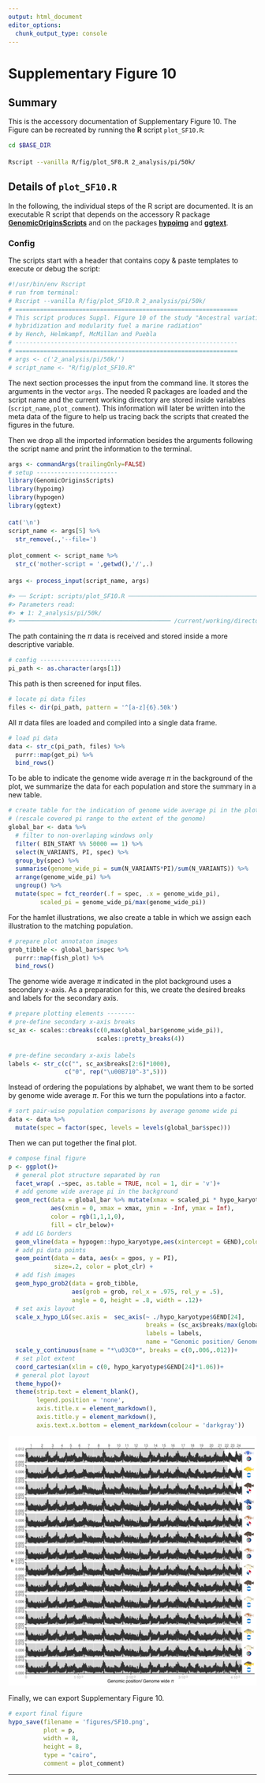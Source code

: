 ```yaml
---
output: html_document
editor_options:
  chunk_output_type: console
---
```

# Supplementary Figure 10



## Summary

This is the accessory documentation of Supplementary Figure 10.
The Figure can be recreated by running the **R** script `plot_SF10.R`:

```sh
cd $BASE_DIR

Rscript --vanilla R/fig/plot_SF8.R 2_analysis/pi/50k/

```

## Details of `plot_SF10.R`

In the following, the individual steps of the R script are documented.
It is an executable R script that depends on the accessory R package [**GenomicOriginsScripts**](https://k-hench.github.io/GenomicOriginsScripts) and on the packages [**hypoimg**](https://k-hench.github.io/hypoimg) and [**ggtext**](https://wilkelab.org/ggtext/).

### Config

The scripts start with a header that contains copy & paste templates to execute or debug the script:


```r
#!/usr/bin/env Rscript
# run from terminal:
# Rscript --vanilla R/fig/plot_SF10.R 2_analysis/pi/50k/
# ===============================================================
# This script produces Suppl. Figure 10 of the study "Ancestral variation,
# hybridization and modularity fuel a marine radiation"
# by Hench, Helmkampf, McMillan and Puebla
# ---------------------------------------------------------------
# ===============================================================
# args <- c('2_analysis/pi/50k/')
# script_name <- "R/fig/plot_SF10.R"
```

The next section processes the input from the command line.
It stores the arguments in the vector `args`.
The needed R packages are loaded and the script name and the current working directory are stored inside variables (`script_name`, `plot_comment`).
This information will later be written into the meta data of the figure to help us tracing back the scripts that created the figures in the future.

Then we drop all the imported information besides the arguments following the script name and print the information to the terminal.


```r
args <- commandArgs(trailingOnly=FALSE)
# setup -----------------------
library(GenomicOriginsScripts)
library(hypoimg)
library(hypogen)
library(ggtext)

cat('\n')
script_name <- args[5] %>%
  str_remove(.,'--file=')

plot_comment <- script_name %>%
  str_c('mother-script = ',getwd(),'/',.)

args <- process_input(script_name, args)
```

```r
#> ── Script: scripts/plot_SF10.R ────────────────────────────────────────────
#> Parameters read:
#> ★ 1: 2_analysis/pi/50k/
#> ─────────────────────────────────────────── /current/working/directory ───
```

The path containing the $\pi$ data is received and stored inside a more descriptive variable.


```r
# config -----------------------
pi_path <- as.character(args[1])
```

This path is then screened for input files.


```r
# locate pi data files
files <- dir(pi_path, pattern = '^[a-z]{6}.50k')
```

All $\pi$ data files are loaded and compiled into a single data frame.


```r
# load pi data
data <- str_c(pi_path, files) %>%
  purrr::map(get_pi) %>%
  bind_rows()
```

To be able to indicate the genome wide average $\pi$ in the background of the plot, we summarize the data for each population and store the summary in a new table.



```r
# create table for the indication of genome wide average pi in the plot background
# (rescale covered pi range to the extent of the genome)
global_bar <- data %>%
  # filter to non-overlaping windows only
  filter( BIN_START %% 50000 == 1) %>%
  select(N_VARIANTS, PI, spec) %>%
  group_by(spec) %>%
  summarise(genome_wide_pi = sum(N_VARIANTS*PI)/sum(N_VARIANTS)) %>%
  arrange(genome_wide_pi) %>%
  ungroup() %>%
  mutate(spec = fct_reorder(.f = spec, .x = genome_wide_pi),
         scaled_pi = genome_wide_pi/max(genome_wide_pi))
```

For the hamlet illustrations, we also create a table in which we assign each illustration to the matching population.


```r
# prepare plot annotaton images
grob_tibble <- global_bar$spec %>%
  purrr::map(fish_plot) %>%
  bind_rows()
```

The genome wide average $\pi$ indicated in the plot background uses a secondary x-axis. 
As a preparation for this, we create the desired breaks and labels for the secondary axis.



```r
# prepare plotting elements --------
# pre-define secondary x-axis breaks
sc_ax <- scales::cbreaks(c(0,max(global_bar$genome_wide_pi)),
                         scales::pretty_breaks(4))

# pre-define secondary x-axis labels
labels <- str_c(c("", sc_ax$breaks[2:6]*1000),
                c("0", rep("\u00B710^-3",5)))
```


Instead of ordering the populations by alphabet, we want them to be sorted by genome wide average $\pi$.
For this we turn the populations into a factor.


```r
# sort pair-wise population comparisons by average genome wide pi
data <- data %>%
  mutate(spec = factor(spec, levels = levels(global_bar$spec)))
```

Then we can put together the final plot.


```r
# compose final figure
p <- ggplot()+
  # general plot structure separated by run
  facet_wrap( .~spec, as.table = TRUE, ncol = 1, dir = 'v')+
  # add genome wide average pi in the background
  geom_rect(data = global_bar %>% mutate(xmax = scaled_pi * hypo_karyotype$GEND[24]),
            aes(xmin = 0, xmax = xmax, ymin = -Inf, ymax = Inf),
            color = rgb(1,1,1,0),
            fill = clr_below)+
  # add LG borders
  geom_vline(data = hypogen::hypo_karyotype,aes(xintercept = GEND),color = hypo_clr_lg)+
  # add pi data points
  geom_point(data = data, aes(x = gpos, y = PI),
             size=.2, color = plot_clr) +
  # add fish images
  geom_hypo_grob2(data = grob_tibble,
                  aes(grob = grob, rel_x = .975, rel_y = .5),
                  angle = 0, height = .8, width = .12)+
  # set axis layout
  scale_x_hypo_LG(sec.axis =  sec_axis(~ ./hypo_karyotype$GEND[24],
                                       breaks = (sc_ax$breaks/max(global_bar$genome_wide_pi)),
                                       labels = labels,
                                       name = "Genomic position/ Genome wide *\u03C0*"))+
  scale_y_continuous(name = "*\u03C0*", breaks = c(0,.006,.012))+
  # set plot extent
  coord_cartesian(xlim = c(0, hypo_karyotype$GEND[24]*1.06))+
  # general plot layout
  theme_hypo()+
  theme(strip.text = element_blank(),
        legend.position = 'none',
        axis.title.x = element_markdown(),
        axis.title.y = element_markdown(),
        axis.text.x.bottom = element_markdown(colour = 'darkgray'))
```

<center>
<img src="plot_SF10_files/figure-html/unnamed-chunk-11-1.png" width="768" />
</center>

Finally, we can export Supplementary Figure 10.


```r
# export final figure
hypo_save(filename = 'figures/SF10.png',
          plot = p,
          width = 8,
          height = 8,
          type = "cairo",
          comment = plot_comment)
```

---
